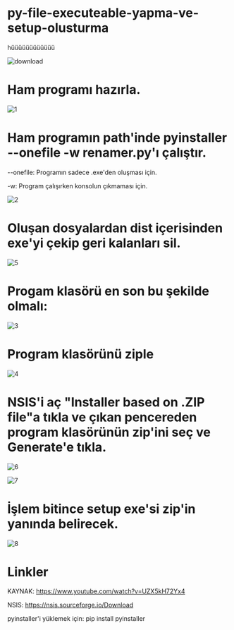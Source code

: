# py-file-executeable-yapma-ve-setup-olusturma
hüüüüüüüüüüüü

![download](https://user-images.githubusercontent.com/46991761/81177395-45201280-8faf-11ea-84b3-cc07ebd0dce6.jpg)


# Ham programı hazırla. 

![1](https://user-images.githubusercontent.com/46991761/81176303-a7781380-8fad-11ea-81ac-82221834731f.png)

# Ham programın path'inde pyinstaller --onefile -w renamer.py'ı çalıştır.

--onefile: Programın sadece .exe'den oluşması için.

-w: Program çalışırken konsolun çıkmaması için.

![2](https://user-images.githubusercontent.com/46991761/81176513-e9a15500-8fad-11ea-9bee-b0df20702acf.png)

# Oluşan dosyalardan dist içerisinden exe'yi çekip geri kalanları sil.

![5](https://user-images.githubusercontent.com/46991761/81176604-09d11400-8fae-11ea-8422-b833bde68b16.png)

# Progam klasörü en son bu şekilde olmalı: 

![3](https://user-images.githubusercontent.com/46991761/81176691-2bca9680-8fae-11ea-8ee3-2694690410f9.png)

# Program klasörünü ziple

![4](https://user-images.githubusercontent.com/46991761/81176740-3e44d000-8fae-11ea-9f78-e4379d97d109.png)

# NSIS'i aç "Installer based on .ZIP file"a tıkla ve çıkan pencereden program klasörünün zip'ini seç ve Generate'e tıkla.

![6](https://user-images.githubusercontent.com/46991761/81176787-561c5400-8fae-11ea-9d9a-e4c758d6d300.png)

![7](https://user-images.githubusercontent.com/46991761/81176884-7f3ce480-8fae-11ea-81f5-041a2f5bfe10.png)


# İşlem bitince setup exe'si zip'in yanında belirecek.

![8](https://user-images.githubusercontent.com/46991761/81177013-ae535600-8fae-11ea-894d-983e92c27ee6.png)


# Linkler

KAYNAK: https://www.youtube.com/watch?v=UZX5kH72Yx4

NSIS: https://nsis.sourceforge.io/Download

pyinstaller'i yüklemek için: pip install pyinstaller
